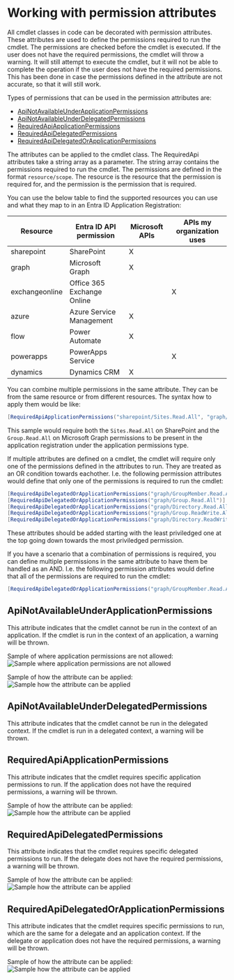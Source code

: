 # Working with permission attributes

All cmdlet classes in code can be decorated with permission attributes. These attributes are used to define the permissions required to run the cmdlet. The permissions are checked before the cmdlet is executed. If the user does not have the required permissions, the cmdlet will throw a warning. It will still attempt to execute the cmdlet, but it will not be able to complete the operation if the user does not have the required permissions. This has been done in case the permissions defined in the attribute are not accurate, so that it will still work.

Types of permissions that can be used in the permission attributes are:

- [ApiNotAvailableUnderApplicationPermissions](#apinotavailableunderapplicationpermissions)
- [ApiNotAvailableUnderDelegatedPermissions](#apinotavailableunderdelegatedpermissions)
- [RequiredApiApplicationPermissions](#requiredapiapplicationpermissions)
- [RequiredApiDelegatedPermissions](#requiredapidelegatedpermissions)
- [RequiredApiDelegatedOrApplicationPermissions](#requiredapidelegatedorapplicationpermissions)

The attributes can be applied to the cmdlet class. The RequiredApi attributes take a string array as a parameter. The string array contains the permissions required to run the cmdlet. The permissions are defined in the format `resource/scope`. The resource is the resource that the permission is required for, and the permission is the permission that is required.

You can use the below table to find the supported resources you can use and what they map to in an Entra ID Application Registration:

| Resource | Entra ID API permission | Microsoft APIs | APIs my organization uses |
|----------|-------------|----------|-------------|
| sharepoint | SharePoint | X | |
| graph | Microsoft Graph | X | |
| exchangeonline | Office 365 Exchange Online | | X |
| azure | Azure Service Management | X | |
| flow | Power Automate | X | |
| powerapps | PowerApps Service |  | X |
| dynamics | Dynamics CRM | X | |

You can combine multiple permissions in the same attribute. They can be from the same resource or from different resources. The syntax how to apply them would be like:

```csharp
[RequiredApiApplicationPermissions("sharepoint/Sites.Read.All", "graph/Group.Read.All")]
```

This sample would require both the `Sites.Read.All` on SharePoint and the `Group.Read.All` on Microsoft Graph permissions to be present in the application registration under the application permissions type.

If multiple attributes are defined on a cmdlet, the cmdlet will require only one of the permissions defined in the attributes to run. They are treated as an OR condition towards eachother. I.e. the following permission attributes would define that only one of the permissions is required to run the cmdlet:

```csharp
[RequiredApiDelegatedOrApplicationPermissions("graph/GroupMember.Read.All")]
[RequiredApiDelegatedOrApplicationPermissions("graph/Group.Read.All")]
[RequiredApiDelegatedOrApplicationPermissions("graph/Directory.Read.All")]
[RequiredApiDelegatedOrApplicationPermissions("graph/Group.ReadWrite.All")]
[RequiredApiDelegatedOrApplicationPermissions("graph/Directory.ReadWrite.All")]  
```

These attributes should be added starting with the least priviledged one at the top going down towards the most priviledged permission.

If you have a scenario that a combination of permissions is required, you can define multiple permissions in the same attribute to have them be handled as an AND. I.e. the following permission attributes would define that all of the permissions are required to run the cmdlet:

```csharp
[RequiredApiDelegatedOrApplicationPermissions("graph/GroupMember.Read.All", "graph/Group.Read.All")]
```

## ApiNotAvailableUnderApplicationPermissions

This attribute indicates that the cmdlet cannot be run in the context of an application. If the cmdlet is run in the context of an application, a warning will be thrown.

Sample of where application permissions are not allowed:
![Sample where application permissions are not allowed](./../images/permissionattributes/applicationpermissionsnotallowed.png)

Sample of how the attribute can be applied:
![Sample how the attribute can be applied](./../images/permissionattributes/ApiNotAvailableUnderApplicationPermissionsSample.png)

## ApiNotAvailableUnderDelegatedPermissions

This attribute indicates that the cmdlet cannot be run in the delegated context. If the cmdlet is run in a delegated context, a warning will be thrown.

## RequiredApiApplicationPermissions

This attribute indicates that the cmdlet requires specific application permissions to run. If the application does not have the required permissions, a warning will be thrown.

Sample of how the attribute can be applied:
![Sample how the attribute can be applied](./../images/permissionattributes/RequiredApiApplicationPermissionsSample.png)

## RequiredApiDelegatedPermissions

This attribute indicates that the cmdlet requires specific delegated permissions to run. If the delegate does not have the required permissions, a warning will be thrown.

Sample of how the attribute can be applied:
![Sample how the attribute can be applied](./../images/permissionattributes/RequiredApiApplicationPermissionsSample.png)

## RequiredApiDelegatedOrApplicationPermissions

This attribute indicates that the cmdlet requires specific permissions to run, which are the same for a delegate and an application context. If the delegate or application does not have the required permissions, a warning will be thrown.

Sample of how the attribute can be applied:
![Sample how the attribute can be applied](./../images/permissionattributes/RequiredApiDelegatedOrApplicationPermissionsSample.png)
